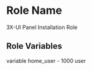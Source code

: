 Role Name
=========

3X-UI Panel Installation Role

Role Variables
--------------

variable home_user - 1000 user
